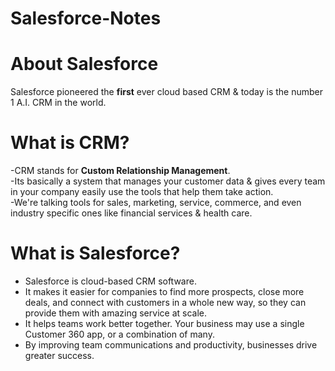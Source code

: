 # Salesforce-Notes
# About Salesforce<br>
Salesforce pioneered the **first** ever cloud based CRM & today is the number 1 A.I. CRM in the world.

# What is CRM?

-CRM stands for **Custom Relationship Management**.<br>
-Its basically a system that manages your customer data & gives every team in your company easily use the tools that help them take action.<br>
-We're talking tools for sales, marketing, service, commerce, and even industry specific ones like financial services & health care.<br>

# What is Salesforce?
- Salesforce is cloud-based CRM software.
- It makes it easier for companies to find more prospects, close more deals, and connect with customers in a whole new way, so they can provide them with amazing service at scale.
- It helps teams work better together. Your business may use a single Customer 360 app, or a combination of many. 
- By improving team communications and productivity, businesses drive greater success.